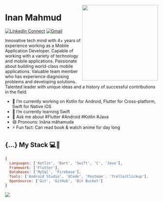 
<a target="_blank" href="#"><img width="250" align="right" src="https://user-images.githubusercontent.com/58518192/87162442-bf3e8180-c2e7-11ea-9f2a-53a50306b7ce.gif"></a>

# Inan Mahmud

[![LinkedIn Connect](https://img.shields.io/badge/%20-Connect-black?color=14171A&labelColor=212121&logo=linkedin&logoColor=ffcc80)](https://www.linkedin.com/in/inanmahmud/)
[![Gmail](https://img.shields.io/badge/%20-Send%20Mail-black?color=14171A&labelColor=ef5350&logo=gmail&logoColor=ffffff)](mailto:inan.mahmud1992@gmail.com)

Innovative tech mind with 4+ years of experience working as a Mobile Application Developer. Capable of working with a variety of technology and mobile applications. Passionate about building world-class mobile applications. Valuable team member who has experience diagnosing problems and developing solutions. Talented leader with unique ideas and a history of successful contributions in the field. 

- 🔭 I’m currently working on Kotlin for Android, Flutter for Cross-platform, Swift for Native iOS
- 🌱 I’m currently learning Swift
- 💬 Ask me about #Flutter #Android #Kotlin #Java
- 😄 Pronouns: Ināna māhamuda
- ⚡ Fun fact: Can read book & watch anime for day long

## {...} My Stack 💻🚀

```js
{
  Languages: ['Kotlin', 'Dart', 'Swift', 'C', 'Java'],
  Framework: ['Flutter'],
  Databases: ['MySql', 'Firebase'],
  Tools: ['Android Studio', 'XCode', 'Postman', 'Trello/Clickup'],
  OpenSource: ['Git', 'GitHub', 'Bit Bucket']
}
```

<img src="https://github-readme-stats.vercel.app/api/?username=inanmahmud92&show_icons=true&title_color=#454441&icon_color=79ff97&text_color=#454441&bg_color=#dedcd7">
